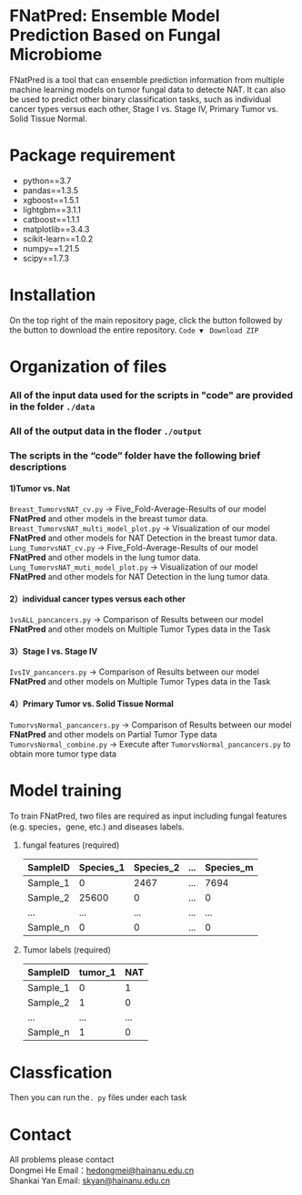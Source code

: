 # FNatPred: Ensemble Model Prediction Based on Fungal Microbiome
FNatPred is a tool that can ensemble prediction information from multiple machine learning models on tumor fungal data to detecte NAT. It can also be used to predict other binary classification tasks, such as individual cancer types versus each other, Stage I vs. Stage IV, Primary Tumor vs. Solid Tissue Normal.
# Package requirement
*   python\=\=3.7
*   pandas\=\=1.3.5
*   xgboost\=\=1.5.1
*   lightgbm\=\=3.1.1
*   catboost\=\=1.1.1
*   matplotlib\=\=3.4.3
*   scikit-learn\=\=1.0.2
*   numpy\=\=1.21.5
*   scipy==1.7.3
# Installation
On the top right of the main repository page, click the button followed by the button to download the entire repository. ```Code ▼ ``` ```Download ZIP```
# Organization of files
### All of the input data used for the scripts in "code" are provided in the folder ```./data```
### All of the output data in the floder ```./output```
### The scripts in the “code” folder have the following brief descriptions
#### 1)Tumor vs. Nat
```Breast_TumorvsNAT_cv.py``` -> Five_Fold-Average-Results of our model **FNatPred** and other models in the breast tumor data.
```Breast_TumorvsNAT_multi_model_plot.py``` -> Visualization of our model **FNatPred** and other models for NAT Detection in the breast tumor data.  
```Lung_TumorvsNAT_cv.py``` -> Five_Fold-Average-Results of our model **FNatPred** and other models in the lung tumor data.
```Lung_TumorvsNAT_muti_model_plot.py``` -> Visualization of our model **FNatPred** and other models for NAT Detection in the lung tumor data.
#### 2）individual cancer types versus each other
```1vsALL_pancancers.py``` -> Comparison of Results between our model **FNatPred** and other models on Multiple Tumor Types data in the Task
#### 3）Stage I vs. Stage IV
```IvsIV_pancancers.py``` -> Comparison of Results between our model **FNatPred** and other models on Multiple Tumor Types data in the Task
#### 4）Primary Tumor vs. Solid Tissue Normal
```TumorvsNormal_pancancers.py``` -> Comparison of Results between our model **FNatPred** and other models on Partial Tumor Type data   
```TumorvsNormal_combine.py``` -> Execute after ```TumorvsNormal_pancancers.py``` to obtain more tumor type data
# Model training
To train FNatPred, two files are required as input including fungal features (e.g. species，gene, etc.) and diseases labels.
1) fungal features (required)
   
   | SampleID | Species_1 | Species_2 | ... | Species_m |  
   | ---      | ---       |    ---    | --- | ---       |  
   | Sample_1 |     0     |    2467   | ... |    7694   |
   | Sample_2 |   25600   |     0     | ... |      0    |
   | ...      |   ...   |    ...    | ... |      ...    |
   | Sample_n |  0      |    0    | ... |     0   |
   
3) Tumor labels (required)

   | SampleID | tumor_1  |   NAT  |
   | ---      | ---       |    ---    |
   | Sample_1 |     0     |    1   |
   | Sample_2 |  1        |     0    | 
   | ...      |   ...   |    ...    |
   | Sample_n |  1      |    0    |
   
# Classfication
Then you can run the```. py``` files under each task
# Contact
All problems please contact   
Dongmei He  Email：hedongmei@hainanu.edu.cn  
Shankai Yan Email: skyan@hainanu.edu.cn
